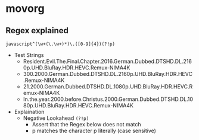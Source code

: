 # movorg

## Regex explained
`javascript^(\w+(\.\w+)*)\.([0-9]{4})(?!p)`
  - Test Strings
    - Resident.Evil.The.Final.Chapter.2016.German.Dubbed.DTSHD.DL.2160p.UHD.BluRay.HDR.HEVC.Remux-NIMA4K
    - 300.2000.German.Dubbed.DTSHD.DL.2160p.UHD.BluRay.HDR.HEVC.Remux-NIMA4K
    - 21.2000.German.Dubbed.DTSHD.DL.1080p.UHD.BluRay.HDR.HEVC.Remux-NIMA4K
    - In.the.year.2000.before.Christus.2000.German.Dubbed.DTSHD.DL.1080p.UHD.BluRay.HDR.HEVC.Remux-NIMA4K
  - Explaination
    - Negative Lookahead `(?!p)`
      - Assert that the Regex below does not match
      - p matches the character p literally (case sensitive)

